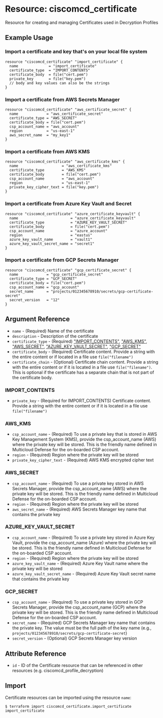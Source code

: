 # Resource: ciscomcd_certificate
Resource for creating and managing Certificates used in Decryption Profiles

## Example Usage

### Import a certificate and key that's on your local file system
```hcl
resource "ciscomcd_certificate" "import_certificate" {
  name              = "import_certificate"
  certificate_type  = "IMPORT_CONTENTS"
  certificate_body  = file("cert.pem")
  private_key       = file("key.pem")
  // body and key values can also be the strings
}
```

### Import a certificate from AWS Secrets Manager
```hcl
resource "ciscomcd_certificate" "aws_certificate_secret" {
  name             = "aws_certificate_secret"
  certificate_type = "AWS_SECRET"
  certificate_body = file("cert.pem")
  csp_account_name = "aws_account"
  region           = "us-east-1"
  aws_secret_name  = "my_key1"
}
```

### Import a certificate from AWS KMS
```hcl
resource "ciscomcd_certificate" "aws_certificate_kms" {
  name                    = "aws_certificate_kms"
  certificate_type        = "AWS_KMS"
  certificate_body        = file("cert.pem")
  csp_account_name        = "aws_account"
  region                  = "us-east-1"
  private_key_cipher_text = file("key.pem")
}
```

### Import a certificate from Azure Key Vault and Secret
```hcl
resource "ciscomcd_certificate" "azure_certificate_keyvault" {
  name                        = "azure_certificate_keyvault"
  certificate_type            = "AZURE_KEY_VAULT_SECRET"
  certificate_body            = file("cert.pem")
  csp_account_name            = "azure_account"
  region                      = "eastus"
  azure_key_vault_name        = "vault1"
  azure_key_vault_secret_name = "secret1"
}
```

### Import a certificate from GCP Secrets Manager
```hcl
resource "ciscomcd_certificate" "gcp_certificate_secret" {
  name             = "gcp_certificate_secret"
  certificate_type = "GCP_SECRET"
  certificate_body = file("cert.pem")
  csp_account_name = "gcp_account"
  secret_name      = "projects/012345678910/secrets/gcp-certificate-secret"
  secret_version   = "12"
}
```

## Argument Reference
* `name` - (Required) Name of the certificate
* `description` - Description of the certificate
* `certificate_type` - (Required) ["IMPORT_CONTENTS"](#import_contents), ["AWS_KMS"](#aws_kms), ["AWS_SECRET"](#aws_secret), ["AZURE_KEY_VAULT_SECRET"](#azure_key_vault_secret), ["GCP_SECRET"](#gcp_secret)
* `certificate_body` - (Required) Certificate content. Provide a string with the entire content or if located in a file use `file("filename")`
* `certificate_chain` - (Optional) Certificate chain content. Provide a string with the entire content or if it is located in a file use `file("filename")`. This is optional if the certificate has a separate chain that is not part of the certificate body.

### IMPORT_CONTENTS
* `private_key` - (Required for IMPORT_CONTENTS) Certificate content. Provide a string with the entire content or if it is located in a file use `file("filename")`

### AWS_KMS
* `csp_account_name` - (Required) To use a private key that is stored in AWS Key Management System (KMS), provide the csp_account_name (AWS) where the private key will be stored.  This is the friendly name defined in Multicloud Defense for the on-boarded CSP account.
* `region` - (Required) Region where the private key will be stored
* `private_key_cipher_text` - (Required) AWS KMS encrypted cipher text

### AWS_SECRET
* `csp_account_name` - (Required) To use a private key stored in AWS Secrets Manager, provide the csp_account_name (AWS) where the private key will be stored.  This is the friendly name defined in Multicloud Defense for the on-boarded CSP account.
* `region` - (Required) Region where the private key will be stored
* `aws_secret_name` - (Required) AWS Secrets Manager key name that contains the private key

### AZURE_KEY_VAULT_SECRET
* `csp_account_name` - (Required) To use a private key stored in Azure Key Vault, provide the csp_account_name (Azure) where the private key will be stored.  This is the friendly name defined in Multicloud Defense for the on-boarded CSP account.
* `region` - (Required) Region where the private key will be stored
* `azure_key_vault_name` - (Required) Azure Key Vault name where the private key will be stored
* `azure_key_vault_secret_name` - (Required) Azure Key Vault secret name that contains the private key

### GCP_SECRET
* `csp_account_name` - (Required) To use a private key stored in GCP Secrets Manager, provide the csp_account_name (GCP) where the private key will be stored.  This is the friendly name defined in Multicloud Defense for the on-boarded CSP account.
* `secret_name` - (Required) GCP Secrets Manager key name that contains the private key. The value must be the full path of the key name (e.g., `projects/012345678910/secrets/gcp-certificate-secret`)
* `secret_version` - (Optional) GCP Secrets Manager key version

## Attribute Reference
* `id` - ID of the Certificate resource that can be referenced in other resources (e.g. ciscomcd_profile_decryption)

## Import
Certificate resources can be imported using the resource `name`:

```hcl
$ terraform import ciscomcd_certificate.import_certificate import_certificate
```
